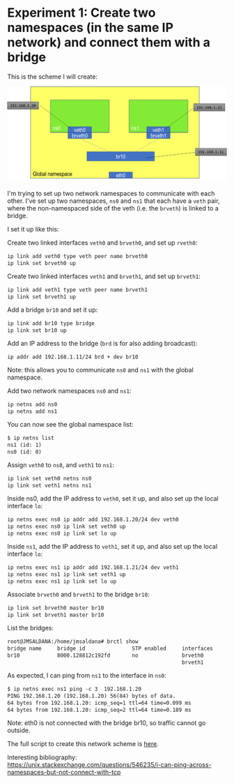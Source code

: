 # Experiment 1: Create two namespaces (in the same IP network) and connect them with a bridge

This is the scheme I will create:

![experiment1](https://github.com/josemariasaldana/VXLAN-network-in-a-PC/blob/main/experiment1.png)

I'm trying to set up two network namespaces to communicate with each other. I've set up two namespaces, `ns0` and `ns1` that each have a `veth` pair, where the non-namespaced side of the veth (i.e. the `brveth`) is linked to a bridge.

I set it up like this:

Create two linked interfaces `veth0` and `brveth0`, and set up `rveth0`:
```
ip link add veth0 type veth peer name brveth0
ip link set brveth0 up
```

Create two linked interfaces `veth1` and `brveth1`, and set up `brveth1`:
```
ip link add veth1 type veth peer name brveth1
ip link set brveth1 up
```

Add a bridge `br10` and set it up:
```
ip link add br10 type bridge
ip link set br10 up
```

Add an IP address to the bridge (`brd` is for also adding broadcast):
```
ip addr add 192.168.1.11/24 brd + dev br10
```

Note: this allows you to communicate `ns0` and `ns1` with the global namespace.


Add two network namespaces `ns0` and `ns1`:
```
ip netns add ns0
ip netns add ns1
```

You can now see the global namespace list:
```
$ ip netns list
ns1 (id: 1)
ns0 (id: 0)
```

Assign `veth0` to `ns0`, and `veth1` to `ns1`:
```
ip link set veth0 netns ns0
ip link set veth1 netns ns1
```

Inside ns0, add the IP address to `veth0`, set it up, and also set up the local interface `lo`:
```
ip netns exec ns0 ip addr add 192.168.1.20/24 dev veth0
ip netns exec ns0 ip link set veth0 up
ip netns exec ns0 ip link set lo up
```

Inside `ns1`, add the IP address to `veth1`, set it up, and also set up the local interface `lo`:
```
ip netns exec ns1 ip addr add 192.168.1.21/24 dev veth1
ip netns exec ns1 ip link set veth1 up
ip netns exec ns1 ip link set lo up
```

Associate `brveth0` and `brveth1` to the bridge `br10`:
```
ip link set brveth0 master br10
ip link set brveth1 master br10
```

List the bridges:
```
root@JMSALDANA:/home/jmsaldana# brctl show
bridge name     bridge id               STP enabled     interfaces
br10            8000.128812c192fd       no              brveth0
                                                        brveth1
```

As expected, I can ping from `ns1` to the interface in `ns0`:
```
$ ip netns exec ns1 ping -c 3  192.168.1.20
PING 192.168.1.20 (192.168.1.20) 56(84) bytes of data.
64 bytes from 192.168.1.20: icmp_seq=1 ttl=64 time=0.099 ms
64 bytes from 192.168.1.20: icmp_seq=2 ttl=64 time=0.189 ms
```

Note: eth0 is not connected with the bridge br10, so traffic cannot go outside.

The full script to create this network scheme is [here](https://github.com/josemariasaldana/VXLAN-network-in-a-PC/blob/main/experiment1.sh).

Interesting bibliography: https://unix.stackexchange.com/questions/546235/i-can-ping-across-namespaces-but-not-connect-with-tcp
